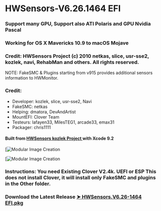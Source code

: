 # HWSensors-V6.26.1464 EFI

### Support many GPU, Support also ATI Polaris and GPU Nvidia Pascal

### Working for OS X Mavericks 10.9 to macOS Mojave

### Credit: HWSensors Project (c) 2010 netkas, slice, usr-sse2, kozlek, navi, RehabMan and others. All rights reserved.
NOTE: FakeSMC & Plugins starting from v915 provides additional sensors information to HWMonitor.

### Credit:
- Developer: kozlek, slice, usr-sse2, Navi
- FakeSMC: netkas
- Helping: dmatora, DevAndArtist
- MountEFI: Clover Team
- Testeurs: lafayen33, MilesTEG1, arcade33, emax31
- Packager: chris1111

#### Built from [HWSensors kozlek Project ](https://github.com/kozlek/HWSensors) with Xcode 9.2

[![Modular Image Creation](https://i62.servimg.com/u/f62/18/50/18/69/captu403.png)

[![Modular Image Creation](https://i62.servimg.com/u/f62/18/50/18/69/encapt10.png)
  

### Instructions: You need Existing Clover V2.4k. UEFI or ESP This does not install Clover, it will install only FakeSMC and plugins in the Other folder.

### Download the Latest Release [➤ HWSensors.V6.26-1464 EFI.pkg ](https://github.com/chris1111/HWSensors-V6.26.1463-EFI/releases/tag/V1.2)
